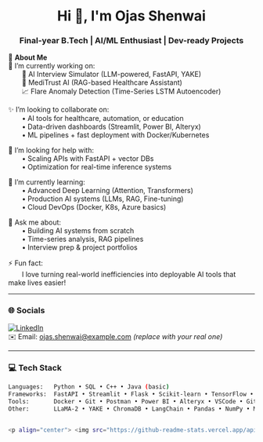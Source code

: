<h1 align="center">Hi 👋, I'm Ojas Shenwai</h1>
<h3 align="center">Final-year B.Tech | AI/ML Enthusiast | Dev-ready Projects</h3>

💫 **About Me**  
🔭 I’m currently working on:  
  🚀 AI Interview Simulator (LLM-powered, FastAPI, YAKE)  
  🧠 MediTrust AI (RAG-based Healthcare Assistant)  
  📈 Flare Anomaly Detection (Time-Series LSTM Autoencoder)  

✨ I’m looking to collaborate on:  
  • AI tools for healthcare, automation, or education  
  • Data-driven dashboards (Streamlit, Power BI, Alteryx)  
  • ML pipelines + fast deployment with Docker/Kubernetes  

🤝 I’m looking for help with:  
  • Scaling APIs with FastAPI + vector DBs  
  • Optimization for real-time inference systems  

🌱 I’m currently learning:  
  • Advanced Deep Learning (Attention, Transformers)  
  • Production AI systems (LLMs, RAG, Fine-tuning)  
  • Cloud DevOps (Docker, K8s, Azure basics)

💬 Ask me about:  
  • Building AI systems from scratch  
  • Time-series analysis, RAG pipelines  
  • Interview prep & project portfolios

⚡ Fun fact:  
  I love turning real-world inefficiencies into deployable AI tools that make lives easier!

---

### 🌐 Socials

[![LinkedIn](https://img.shields.io/badge/LinkedIn-blue?style=flat-square&logo=linkedin&logoColor=white)](https://www.linkedin.com/in/ojas-shenwai)  
✉️ Email: ojas.shenwai@example.com *(replace with your real one)*

---

### 💻 Tech Stack

```bash
Languages:   Python • SQL • C++ • Java (basic)  
Frameworks:  FastAPI • Streamlit • Flask • Scikit-learn • TensorFlow • HuggingFace  
Tools:       Docker • Git • Postman • Power BI • Alteryx • VSCode • GitHub Actions  
Other:       LLaMA-2 • YAKE • ChromaDB • LangChain • Pandas • NumPy • Matplotlib  


<p align="center"> <img src="https://github-readme-stats.vercel.app/api?username=Ojas1584&show_icons=true&theme=radical" height="150"/> <img src="https://github-readme-stats.vercel.app/api/top-langs/?username=Ojas1584&layout=compact&theme=radical" height="150"/> </p>
